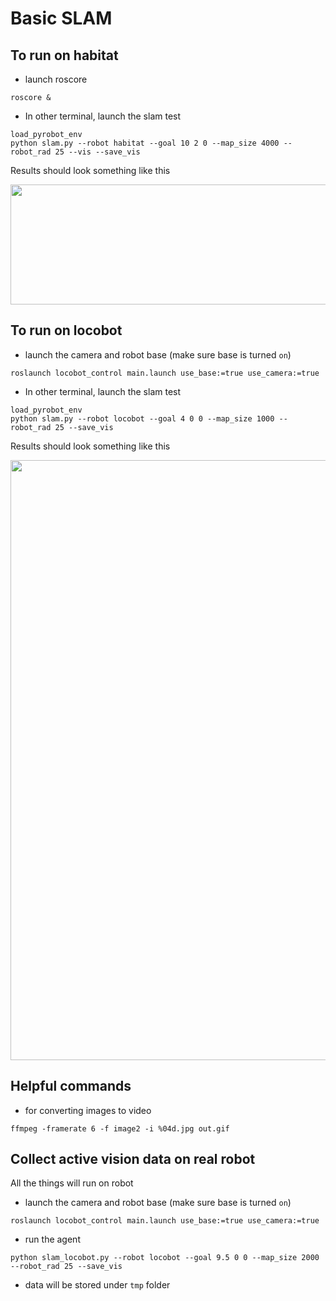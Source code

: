 # Basic SLAM


## To run on habitat

- launch roscore

```
roscore &
```

- In other terminal, launch the slam test

```
load_pyrobot_env
python slam.py --robot habitat --goal 10 2 0 --map_size 4000 --robot_rad 25 --vis --save_vis 
```

 Results should look something like this
<p align="center">
    <img src="https://media.giphy.com/media/eTof1wrCZHXw83tGwH/giphy.gif", width="960" height="192">
</p>
 
## To run on locobot

- launch the camera and robot base (make sure base is turned `on`)

 ```
roslaunch locobot_control main.launch use_base:=true use_camera:=true
```

- In other terminal, launch the slam test

```
load_pyrobot_env
python slam.py --robot locobot --goal 4 0 0 --map_size 1000 --robot_rad 25 --save_vis
```

Results should look something like this
<p align="center">
    <img src="https://media.giphy.com/media/sjWJMYAF3NYRXyJj5o/giphy.gif",  width="960" height="">
</p>

## Helpful commands

- for converting images to video

```
ffmpeg -framerate 6 -f image2 -i %04d.jpg out.gif
```

## Collect active vision data on real robot
All the things will run on robot
- launch the camera and robot base (make sure base is turned `on`)

 ```
roslaunch locobot_control main.launch use_base:=true use_camera:=true
```

- run the agent

```
python slam_locobot.py --robot locobot --goal 9.5 0 0 --map_size 2000 --robot_rad 25 --save_vis
```

- data will be stored under `tmp` folder 
